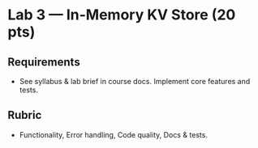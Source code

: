 # Lab 3 — In-Memory KV Store (20 pts)

## Requirements
- See syllabus & lab brief in course docs. Implement core features and tests.

## Rubric
- Functionality, Error handling, Code quality, Docs & tests.
